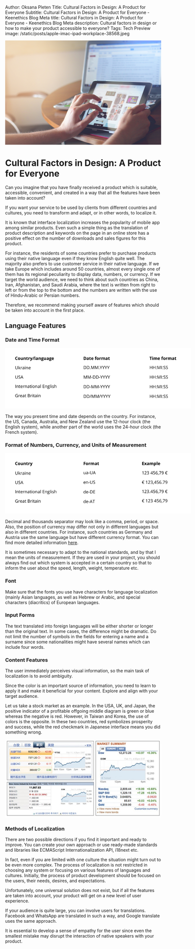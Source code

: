Author: Oksana Pleten
Title: Cultural Factors in Design: A Product for Everyone
Subtitle: Cultural Factors in Design: A Product for Everyone - Keenethics Blog
Meta title: Cultural Factors in Design: A Product for Everyone - Keenethics Blog
Meta description: Cultural factors in design or how to make your product accessible to everyone?
Tags: Tech
Preview image: /static/posts/apple-imac-ipad-workplace-38568.jpeg

![Heroes](/static/posts/ipad-tablet-technology-touch.jpg)

# Cultural Factors in Design: A Product for Everyone

Can you imagine that you have finally received a product which is suitable, accessible, convenient, and created in a way that all the features have been taken into account?

If you want your service to be used by clients from different countries and cultures, you need to transform and adapt, or in other words, to localize it.

It is known that interface localization increases the popularity of mobile app among similar products. Even such a simple thing as the translation of product description and keywords on the page in an online store has a positive effect on the number of downloads and sales figures for this product.

For instance, the residents of some countries prefer to purchase products using their native language even if they know English quite well. The majority also prefers to use customer service in their native language. If we take Europe which includes around 50 countries, almost every single one of them has its regional peculiarity to display data, numbers, or currency. If we target the world audience, we need to think about such countries as China, Iran, Afghanistan, and Saudi Arabia, where the text is written from right to left or from the top to the bottom and the numbers are written with the use of Hindu-Arabic or Persian numbers.

Therefore, we recommend making yourself aware of features which should be taken into account in the first place.

## Language Features

### Date and Time Format

<img src="/static/posts/date-and-time-format.png" alt="Date and Time Format" style="max-width: 600px;">

The way you present time and date depends on the country. For instance, the US, Canada, Australia, and New Zealand use the 12-hour clock (the English system), while another part of the world uses the 24-hour clock (the French system).

### Format of Numbers, Currency, and Units of Measurement

<img src="/static/posts/currency.png" alt="Format of Numbers, Currency, and Units of Measurement" style="max-width: 600px;">

<p>
    Decimal and thousands separator may look like a comma, period, or space. Also, the position of currency may differ not only in different languages but also in different countries. For instance, such countries as Germany and Austria use the same language but have different currency format. You can find more detailed information <a href="//en.wikipedia.org/wiki/Language_and_the_euro" target="_blank" rel="noopener noreferrer nofollow">here</a>.
</p>

It is sometimes necessary to adapt to the national standards, and by that I mean the units of measurement. If they are used in your project, you should always find out which system is accepted in a certain country so that to inform the user about the speed, length, weight, temperature etc.

### Font

Make sure that the fonts you use have characters for language localization (mainly Asian languages, as well as Hebrew or Arabic, and special characters (diacritics) of European languages.

### Input Forms

The text translated into foreign languages will be either shorter or longer than the original text. In some cases, the difference might be dramatic. Do not limit the number of symbols in the fields for entering a name and a surname since some nationalities might have several names which can include four words.

### Content Features

The user immediately perceives visual information, so the main task of localization is to avoid ambiguity.

Since the color is an important source of information, you need to learn to apply it and make it beneficial for your content. Explore and align with your target audience.

Let us take a stock market as an example. In the USA, UK, and Japan, the positive indicator of a profitable offgoing middle diagram is green or blue whereas the negative is red. However, in Taiwan and Korea, the use of colors is the opposite. In these two countries, red symbolizes prosperity and success, while the red checkmark in Japanese interface means you did something wrong.

<div>
    <img src='/static/posts/colour2.jpg'>
</div>

### Methods of Localization

There are two possible directions if you find it important and ready to improve. You can create your own approach or use ready-made standards and libraries like ECMAScript Internationalization API, i18next etc.

In fact, even if you are limited with one culture the situation might turn out to be even more complex. The process of localization is not restricted in choosing any system or focusing on various features of languages ​​and cultures. Initially, the process of product development should be focused on the users, their needs, desires, and expectations.

Unfortunately, one universal solution does not exist, but if all the features are taken into account, your product will get on a new level of user experience.

If your audience is quite large, you can involve users for translations. Facebook and WhatsApp are translated in such a way, and Google translate uses the same approach.

It is essential to develop a sense of empathy for the user since even the smallest mistake may disrupt the interaction of native speakers with your product.